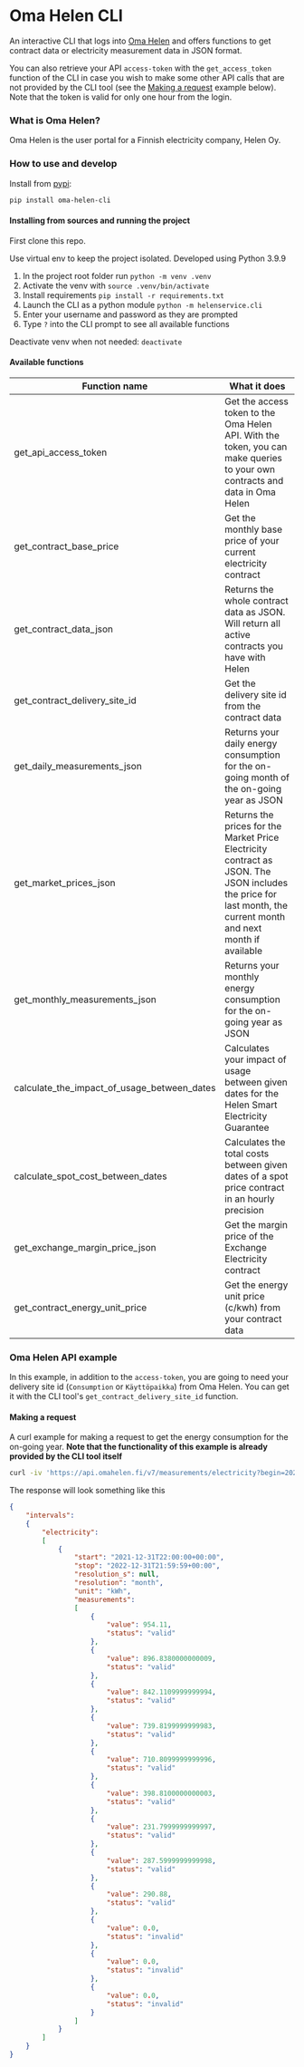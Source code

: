 # Oma Helen CLI

An interactive CLI that logs into [Oma Helen](https://www.helen.fi/kirjautuminen) and offers functions to get contract data or electricity measurement data in JSON format.

You can also retrieve your API `access-token` with the `get_access_token` function of the CLI in case you wish to make some other API calls that are not provided by the CLI tool (see the [Making a request](#making-a-request) example below). Note that the token is valid for only one hour from the login.

### What is Oma Helen?

Oma Helen is the user portal for a Finnish electricity company, Helen Oy.

### How to use and develop

Install from [pypi](https://pypi.org/project/oma-helen-cli/): 
```sh
pip install oma-helen-cli
```

#### Installing from sources and running the project

First clone this repo.

Use virtual env to keep the project isolated. Developed using Python 3.9.9

1. In the project root folder run `python -m venv .venv`
2. Activate the venv with `source .venv/bin/activate`
3. Install requirements `pip install -r requirements.txt`
4. Launch the CLI as a python module `python -m helenservice.cli`
5. Enter your username and password as they are prompted
6. Type `?` into the CLI prompt to see all available functions

Deactivate venv when not needed: `deactivate`

#### Available functions

| Function name                 | What it does |
|-------------------------------|--------------|
| get_api_access_token          | Get the access token to the Oma Helen API. With the token, you can make queries to your own contracts and data in Oma Helen |
| get_contract_base_price       | Get the monthly base price of your current electricity contract |
| get_contract_data_json        | Returns the whole contract data as JSON. Will return all active contracts you have with Helen |
| get_contract_delivery_site_id | Get the delivery site id from the contract data |
| get_daily_measurements_json   | Returns your daily energy consumption for the on-going month of the on-going year as JSON |
| get_market_prices_json        | Returns the prices for the Market Price Electricity contract as JSON. The JSON includes the price for last month, the current month and next month if available |
| get_monthly_measurements_json | Returns your monthly energy consumption for the on-going year as JSON |
| calculate_the_impact_of_usage_between_dates | Calculates your impact of usage between given dates for the Helen Smart Electricity Guarantee |
| calculate_spot_cost_between_dates | Calculates the total costs between given dates of a spot price contract in an hourly precision |
| get_exchange_margin_price_json | Get the margin price of the Exchange Electricity contract |
| get_contract_energy_unit_price | Get the energy unit price (c/kwh) from your contract data |

### Oma Helen API example

In this example, in addition to the `access-token`, you are going to need your delivery site id (`Consumption` or `Käyttöpaikka`) from Oma Helen. You can get it with the CLI tool's `get_contract_delivery_site_id` function.

#### Making a request

A curl example for making a request to get the energy consumption for the on-going year. **Note that the functionality of this example is already provided by the CLI tool itself**
```bash
curl -iv 'https://api.omahelen.fi/v7/measurements/electricity?begin=2021-12-31T22:00:00.000Z&end=2022-12-31T21:59:59.999Z&resolution=month&delivery_site_id=<YOUR-DELIVERY-SITE-ID>&allow_transfer=true' -H 'User-Agent: Mozilla/5.0' -H 'Accept: application/json' -H 'Accept-Language: en-US,en;q=0.5' -H 'Accept-Encoding: gzip, deflate, br' -H 'Authorization: Bearer <YOUR-ACCESS-TOKEN>' -H 'Origin: https://web.omahelen.fi' -H 'Connection: keep-alive' -H 'Sec-Fetch-Dest: empty' -H 'Sec-Fetch-Mode: cors' -H 'Sec-Fetch-Site: same-site' -H 'TE: trailers'
```

The response will look something like this
```json
{
    "intervals":
    {
        "electricity":
        [
            {
                "start": "2021-12-31T22:00:00+00:00",
                "stop": "2022-12-31T21:59:59+00:00",
                "resolution_s": null,
                "resolution": "month",
                "unit": "kWh",
                "measurements":
                [
                    {
                        "value": 954.11,
                        "status": "valid"
                    },
                    {
                        "value": 896.8380000000009,
                        "status": "valid"
                    },
                    {
                        "value": 842.1109999999994,
                        "status": "valid"
                    },
                    {
                        "value": 739.8199999999983,
                        "status": "valid"
                    },
                    {
                        "value": 710.8099999999996,
                        "status": "valid"
                    },
                    {
                        "value": 398.8100000000003,
                        "status": "valid"
                    },
                    {
                        "value": 231.7999999999997,
                        "status": "valid"
                    },
                    {
                        "value": 287.5999999999998,
                        "status": "valid"
                    },
                    {
                        "value": 290.88,
                        "status": "valid"
                    },
                    {
                        "value": 0.0,
                        "status": "invalid"
                    },
                    {
                        "value": 0.0,
                        "status": "invalid"
                    },
                    {
                        "value": 0.0,
                        "status": "invalid"
                    }
                ]
            }
        ]
    }
}
```
